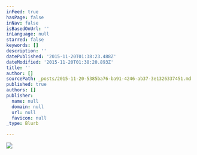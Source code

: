 ```yaml
---
inFeed: true
hasPage: false
inNav: false
isBasedOnUrl: ''
inLanguage: null
starred: false
keywords: []
description: ''
datePublished: '2015-11-20T01:38:23.488Z'
dateModified: '2015-11-20T01:38:20.893Z'
title: ''
author: []
sourcePath: _posts/2015-11-20-5385ba76-ba91-4246-ab37-3e1326337451.md
published: true
authors: []
publisher:
  name: null
  domain: null
  url: null
  favicon: null
_type: Blurb

---
```

![](https://the-grid-user-content.s3-us-west-2.amazonaws.com/2013b063-8e6d-4057-9a66-5189e9a08f4c.jpg)